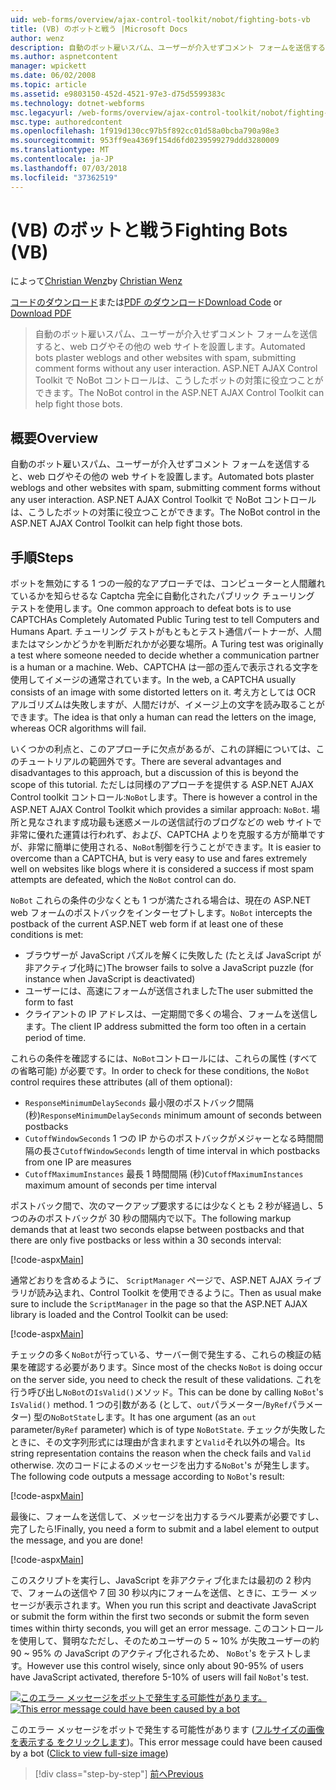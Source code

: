 ```yaml
---
uid: web-forms/overview/ajax-control-toolkit/nobot/fighting-bots-vb
title: (VB) のボットと戦う |Microsoft Docs
author: wenz
description: 自動のボット雇いスパム、ユーザーが介入せずコメント フォームを送信すると、web ログやその他の web サイトを設置します。 ASP.NET AJAX の Con で NoBot コントロール.
ms.author: aspnetcontent
manager: wpickett
ms.date: 06/02/2008
ms.topic: article
ms.assetid: e9803150-452d-4521-97e3-d75d5599383c
ms.technology: dotnet-webforms
msc.legacyurl: /web-forms/overview/ajax-control-toolkit/nobot/fighting-bots-vb
msc.type: authoredcontent
ms.openlocfilehash: 1f919d130cc97b5f892cc01d58a0bcba790a98e3
ms.sourcegitcommit: 953ff9ea4369f154d6fd0239599279ddd3280009
ms.translationtype: MT
ms.contentlocale: ja-JP
ms.lasthandoff: 07/03/2018
ms.locfileid: "37362519"
---
```

<a name="fighting-bots-vb"></a><span data-ttu-id="706af-104">(VB) のボットと戦う</span><span class="sxs-lookup"><span data-stu-id="706af-104">Fighting Bots (VB)</span></span>
====================
<span data-ttu-id="706af-105">によって[Christian Wenz](https://github.com/wenz)</span><span class="sxs-lookup"><span data-stu-id="706af-105">by [Christian Wenz](https://github.com/wenz)</span></span>

<span data-ttu-id="706af-106">[コードのダウンロード](http://download.microsoft.com/download/9/3/f/93f8daea-bebd-4821-833b-95205389c7d0/NoBot0.vb.zip)または[PDF のダウンロード](http://download.microsoft.com/download/b/6/a/b6ae89ee-df69-4c87-9bfb-ad1eb2b23373/nobot0VB.pdf)</span><span class="sxs-lookup"><span data-stu-id="706af-106">[Download Code](http://download.microsoft.com/download/9/3/f/93f8daea-bebd-4821-833b-95205389c7d0/NoBot0.vb.zip) or [Download PDF](http://download.microsoft.com/download/b/6/a/b6ae89ee-df69-4c87-9bfb-ad1eb2b23373/nobot0VB.pdf)</span></span>

> <span data-ttu-id="706af-107">自動のボット雇いスパム、ユーザーが介入せずコメント フォームを送信すると、web ログやその他の web サイトを設置します。</span><span class="sxs-lookup"><span data-stu-id="706af-107">Automated bots plaster weblogs and other websites with spam, submitting comment forms without any user interaction.</span></span> <span data-ttu-id="706af-108">ASP.NET AJAX Control Toolkit で NoBot コントロールは、こうしたボットの対策に役立つことができます。</span><span class="sxs-lookup"><span data-stu-id="706af-108">The NoBot control in the ASP.NET AJAX Control Toolkit can help fight those bots.</span></span>


## <a name="overview"></a><span data-ttu-id="706af-109">概要</span><span class="sxs-lookup"><span data-stu-id="706af-109">Overview</span></span>

<span data-ttu-id="706af-110">自動のボット雇いスパム、ユーザーが介入せずコメント フォームを送信すると、web ログやその他の web サイトを設置します。</span><span class="sxs-lookup"><span data-stu-id="706af-110">Automated bots plaster weblogs and other websites with spam, submitting comment forms without any user interaction.</span></span> <span data-ttu-id="706af-111">ASP.NET AJAX Control Toolkit で NoBot コントロールは、こうしたボットの対策に役立つことができます。</span><span class="sxs-lookup"><span data-stu-id="706af-111">The NoBot control in the ASP.NET AJAX Control Toolkit can help fight those bots.</span></span>

## <a name="steps"></a><span data-ttu-id="706af-112">手順</span><span class="sxs-lookup"><span data-stu-id="706af-112">Steps</span></span>

<span data-ttu-id="706af-113">ボットを無効にする 1 つの一般的なアプローチでは、コンピューターと人間離れているかを知らせるな Captcha 完全に自動化されたパブリック チューリング テストを使用します。</span><span class="sxs-lookup"><span data-stu-id="706af-113">One common approach to defeat bots is to use CAPTCHAs Completely Automated Public Turing test to tell Computers and Humans Apart.</span></span> <span data-ttu-id="706af-114">チューリング テストがもともとテスト通信パートナーが、人間またはマシンかどうかを判断だれかが必要な場所。</span><span class="sxs-lookup"><span data-stu-id="706af-114">A Turing test was originally a test where someone needed to decide whether a communication partner is a human or a machine.</span></span> <span data-ttu-id="706af-115">Web、CAPTCHA は一部の歪んで表示される文字を使用してイメージの通常されています。</span><span class="sxs-lookup"><span data-stu-id="706af-115">In the web, a CAPTCHA usually consists of an image with some distorted letters on it.</span></span> <span data-ttu-id="706af-116">考え方としては OCR アルゴリズムは失敗しますが、人間だけが、イメージ上の文字を読み取ることができます。</span><span class="sxs-lookup"><span data-stu-id="706af-116">The idea is that only a human can read the letters on the image, whereas OCR algorithms will fail.</span></span>

<span data-ttu-id="706af-117">いくつかの利点と、このアプローチに欠点があるが、これの詳細については、このチュートリアルの範囲外です。</span><span class="sxs-lookup"><span data-stu-id="706af-117">There are several advantages and disadvantages to this approach, but a discussion of this is beyond the scope of this tutorial.</span></span> <span data-ttu-id="706af-118">ただしは同様のアプローチを提供する ASP.NET AJAX Control toolkit コントロール:`NoBot`します。</span><span class="sxs-lookup"><span data-stu-id="706af-118">There is however a control in the ASP.NET AJAX Control Toolkit which provides a similar approach: `NoBot`.</span></span> <span data-ttu-id="706af-119">場所と見なされます成功最も迷惑メールの送信試行のブログなどの web サイトで非常に優れた運賃は行われず、および、CAPTCHA よりを克服する方が簡単ですが、非常に簡単に使用される、`NoBot`制御を行うことができます。</span><span class="sxs-lookup"><span data-stu-id="706af-119">It is easier to overcome than a CAPTCHA, but is very easy to use and fares extremely well on websites like blogs where it is considered a success if most spam attempts are defeated, which the `NoBot` control can do.</span></span>

<span data-ttu-id="706af-120">`NoBot` これらの条件の少なくとも 1 つが満たされる場合は、現在の ASP.NET web フォームのポストバックをインターセプトします。</span><span class="sxs-lookup"><span data-stu-id="706af-120">`NoBot` intercepts the postback of the current ASP.NET web form if at least one of these conditions is met:</span></span>

- <span data-ttu-id="706af-121">ブラウザーが JavaScript パズルを解くに失敗した (たとえば JavaScript が非アクティブ化時に)</span><span class="sxs-lookup"><span data-stu-id="706af-121">The browser fails to solve a JavaScript puzzle (for instance when JavaScript is deactivated)</span></span>
- <span data-ttu-id="706af-122">ユーザーには、高速にフォームが送信されました</span><span class="sxs-lookup"><span data-stu-id="706af-122">The user submitted the form to fast</span></span>
- <span data-ttu-id="706af-123">クライアントの IP アドレスは、一定期間で多くの場合、フォームを送信します。</span><span class="sxs-lookup"><span data-stu-id="706af-123">The client IP address submitted the form too often in a certain period of time.</span></span>

<span data-ttu-id="706af-124">これらの条件を確認するには、`NoBot`コントロールには、これらの属性 (すべての省略可能) が必要です。</span><span class="sxs-lookup"><span data-stu-id="706af-124">In order to check for these conditions, the `NoBot` control requires these attributes (all of them optional):</span></span>

- <span data-ttu-id="706af-125">`ResponseMinimumDelaySeconds` 最小限のポストバック間隔 (秒)</span><span class="sxs-lookup"><span data-stu-id="706af-125">`ResponseMinimumDelaySeconds` minimum amount of seconds between postbacks</span></span>
- <span data-ttu-id="706af-126">`CutoffWindowSeconds` 1 つの IP からのポストバックがメジャーとなる時間間隔の長さ</span><span class="sxs-lookup"><span data-stu-id="706af-126">`CutoffWindowSeconds` length of time interval in which postbacks from one IP are measures</span></span>
- <span data-ttu-id="706af-127">`CutoffMaximumInstances` 最長 1 時間間隔 (秒)</span><span class="sxs-lookup"><span data-stu-id="706af-127">`CutoffMaximumInstances` maximum amount of seconds per time interval</span></span>

<span data-ttu-id="706af-128">ポストバック間で、次のマークアップ要求するには少なくとも 2 秒が経過し、5 つのみのポストバックが 30 秒の間隔内で以下。</span><span class="sxs-lookup"><span data-stu-id="706af-128">The following markup demands that at least two seconds elapse between postbacks and that there are only five postbacks or less within a 30 seconds interval:</span></span>

[!code-aspx[Main](fighting-bots-vb/samples/sample1.aspx)]

<span data-ttu-id="706af-129">通常どおりを含めるように、 `ScriptManager`  ページで、ASP.NET AJAX ライブラリが読み込まれ、Control Toolkit を使用できるように。</span><span class="sxs-lookup"><span data-stu-id="706af-129">Then as usual make sure to include the `ScriptManager` in the page so that the ASP.NET AJAX library is loaded and the Control Toolkit can be used:</span></span>

[!code-aspx[Main](fighting-bots-vb/samples/sample2.aspx)]

<span data-ttu-id="706af-130">チェックの多く`NoBot`が行っている、サーバー側で発生する、これらの検証の結果を確認する必要があります。</span><span class="sxs-lookup"><span data-stu-id="706af-130">Since most of the checks `NoBot` is doing occur on the server side, you need to check the result of these validations.</span></span> <span data-ttu-id="706af-131">これを行う呼び出し`NoBot`の`IsValid()`メソッド。</span><span class="sxs-lookup"><span data-stu-id="706af-131">This can be done by calling `NoBot`'s `IsValid()` method.</span></span> <span data-ttu-id="706af-132">1 つの引数がある (として、`out`パラメーター/`ByRef`パラメーター) 型の`NoBotState`します。</span><span class="sxs-lookup"><span data-stu-id="706af-132">It has one argument (as an `out` parameter/`ByRef` parameter) which is of type `NoBotState`.</span></span> <span data-ttu-id="706af-133">チェックが失敗したときに、その文字列形式には理由が含まれますと`Valid`それ以外の場合。</span><span class="sxs-lookup"><span data-stu-id="706af-133">Its string representation contains the reason when the check fails and `Valid` otherwise.</span></span> <span data-ttu-id="706af-134">次のコードによるのメッセージを出力する`NoBot`'s が発生します。</span><span class="sxs-lookup"><span data-stu-id="706af-134">The following code outputs a message according to `NoBot`'s result:</span></span>

[!code-aspx[Main](fighting-bots-vb/samples/sample3.aspx)]

<span data-ttu-id="706af-135">最後に、フォームを送信して、メッセージを出力するラベル要素が必要ですし、完了したら!</span><span class="sxs-lookup"><span data-stu-id="706af-135">Finally, you need a form to submit and a label element to output the message, and you are done!</span></span>

[!code-aspx[Main](fighting-bots-vb/samples/sample4.aspx)]

<span data-ttu-id="706af-136">このスクリプトを実行し、JavaScript を非アクティブ化または最初の 2 秒内で、フォームの送信や 7 回 30 秒以内にフォームを送信、ときに、エラー メッセージが表示されます。</span><span class="sxs-lookup"><span data-stu-id="706af-136">When you run this script and deactivate JavaScript or submit the form within the first two seconds or submit the form seven times within thirty seconds, you will get an error message.</span></span> <span data-ttu-id="706af-137">このコントロールを使用して、賢明なただし、そのためユーザーの 5 ~ 10% が失敗ユーザーの約 90 ~ 95% の JavaScript のアクティブ化されるため、 `NoBot`'s をテストします。</span><span class="sxs-lookup"><span data-stu-id="706af-137">However use this control wisely, since only about 90-95% of users have JavaScript activated, therefore 5-10% of users will fail `NoBot`'s test.</span></span>


<span data-ttu-id="706af-138">[![このエラー メッセージをボットで発生する可能性があります。](fighting-bots-vb/_static/image2.png)](fighting-bots-vb/_static/image1.png)</span><span class="sxs-lookup"><span data-stu-id="706af-138">[![This error message could have been caused by a bot](fighting-bots-vb/_static/image2.png)](fighting-bots-vb/_static/image1.png)</span></span>

<span data-ttu-id="706af-139">このエラー メッセージをボットで発生する可能性があります ([フルサイズの画像を表示する をクリックします](fighting-bots-vb/_static/image3.png))。</span><span class="sxs-lookup"><span data-stu-id="706af-139">This error message could have been caused by a bot ([Click to view full-size image](fighting-bots-vb/_static/image3.png))</span></span>

> [!div class="step-by-step"]
> [<span data-ttu-id="706af-140">前へ</span><span class="sxs-lookup"><span data-stu-id="706af-140">Previous</span></span>](fighting-bots-cs.md)

